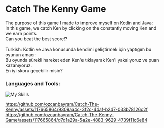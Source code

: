 # Catch The Kenny Game
The purpose of this game I made to improve myself on Kotlin and Java: <br>
In this game, we catch Ken by clicking on the constantly moving Ken and we earn points. <br>
Can you beat the best score!? <br>
<br> 
Turkish: Kotlin ve Java konusunda kendimi geliştirmek için yaptığım bu oyunun amacı: <br>
Bu oyunda sürekli hareket eden Ken'e tıklayarak Ken'i yakalıyoruz ve puan kazanıyoruz. <br>
En iyi skoru geçebilir misin? <br>

<h3 align="left">Languages ​​and Tools:</h3>

![My Skills](https://skillicons.dev/icons?i=java,kotlin,androidstudio,)

https://github.com/ozcanbayram/Catch-The-Kenny/assets/117665864/9309aa4c-3f2c-44af-b247-033b78126c2f
https://github.com/ozcanbayram/Catch-The-Kenny-Game/assets/117665864/d7d1a29a-5a2e-4883-9629-4739f11c6e84


